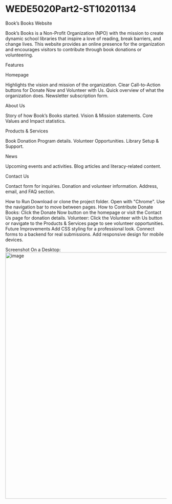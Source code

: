# WEDE5020Part2-ST10201134
Book’s Books Website

Book’s Books is a Non-Profit Organization (NPO) with the mission to create dynamic school libraries that inspire a love of reading, break barriers, and change lives. This website provides an online presence for the organization and encourages visitors to contribute through book donations or volunteering.

Features

Homepage

Highlights the vision and mission of the organization.
Clear Call-to-Action buttons for Donate Now and Volunteer with Us.
Quick overview of what the organization does.
Newsletter subscription form.

About Us

Story of how Book’s Books started.
Vision & Mission statements.
Core Values and Impact statistics.

Products & Services

Book Donation Program details.
Volunteer Opportunities.
Library Setup & Support.

News

Upcoming events and activities.
Blog articles and literacy-related content.

Contact Us

Contact form for inquiries.
Donation and volunteer information.
Address, email, and FAQ section.


How to Run
Download or clone the project folder.
Open with "Chrome".
Use the navigation bar to move between pages.
How to Contribute
Donate Books: Click the Donate Now button on the homepage or visit the Contact Us page for donation details.
Volunteer: Click the Volunteer with Us button or navigate to the Products & Services page to see volunteer opportunities.
Future Improvements
Add CSS styling for a professional look.
Connect forms to a backend for real submissions.
Add responsive design for mobile devices.



Screenshot On a Desktop:
<img width="1366" height="768" alt="image" src="https://github.com/user-attachments/assets/724ac8e5-ce66-45dd-b071-d71768647834" />
